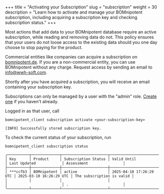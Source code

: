 +++
title = "Activating your Subscription"
slug = "subscription"
weight = 30
description = "Learn how to activate and manage your BOMnipotent subscription, including acquiring a subscription key and checking subscription status."
+++

Most actions that add data to your BOMnipotent database require an active subscription, while reading and removing data do not. This policy ensures that your users do not loose access to the existing data should you one day choose to stop paying for the product.

Commercial entities like companies can acquire a subscription on [bomnipotent.de](https://www.bomnipotent.de/pricing). If you are a non-commercial entity, you can use BOMnipotent without any charge. Request access by sending an email to [info@wwh-soft.com](mailto:info@wwh-soft.com).

Shortly after you have acquired a subscription, you will receive an email containing your subscription key.

Subscriptions can only be managed by a user with the "admin" role. [Create one](/server/setup/admin/) if you haven't already.

Logged in as that user, call
```
bomnipotent_client subscription activate <your-subscription-key>
```
``` {wrap="false" title="output"}
[INFO] Successfully stored subscription key.
```

To check the current status of your subscription, run
```
bomnipotent_client subscription status
```
``` {wrap="false" title="output"}
╭──────────┬─────────────┬─────────────────────┬─────────────────────────┬─────────────────────────┬───────────────────────────╮
│ Key      │ Product     │ Subscription Status │ Valid Until             │ Last Updated            │ Assessment                │
├──────────┼─────────────┼─────────────────────┼─────────────────────────┼─────────────────────────┼───────────────────────────┤
│ ***ccfb3 │ BOMnipotent │ active              │ 2025-04-10 17:26:29 UTC │ 2025-03-10 16:26:29 UTC │ The subscription is valid │
│          │             │                     │                         │                         │ .                         │
╰──────────┴─────────────┴─────────────────────┴─────────────────────────┴─────────────────────────┴───────────────────────────╯
```
